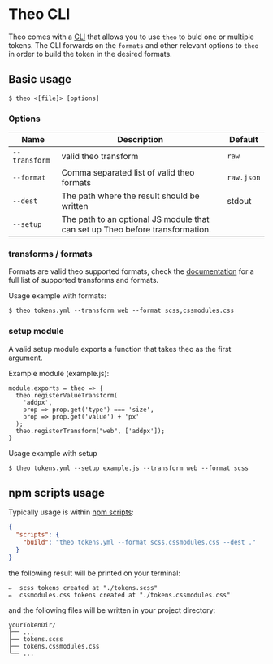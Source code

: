 # Theo CLI

Theo comes with a [CLI](https://en.wikipedia.org/wiki/Command-line_interface) that allows you to use
`theo` to buld one or multiple tokens. The CLI forwards on the `formats`
and other relevant options to `theo` in order to build the token in the desired formats.

## Basic usage

```
$ theo <[file]> [options]
```

### Options

|Name|Description|Default|
|----|-----------|-------|
|`--transform`|valid theo transform|`raw`|
|`--format`|Comma separated list of valid theo formats|`raw.json`|
|`--dest`|The path where the result should be written|stdout|
|`--setup`|The path to an optional JS module that can set up Theo before transformation.||

### transforms / formats

Formats are valid theo supported formats, check the [documentation](https://github.com/salesforce-ux/theo#available-formats) for a full list of supported transforms and formats.

Usage example with formats:
```
$ theo tokens.yml --transform web --format scss,cssmodules.css
```

### setup module

A valid setup module exports a function that takes theo as the first argument.

Example module (example.js):
```
module.exports = theo => {
  theo.registerValueTransform(
    'addpx', 
    prop => prop.get('type') === 'size', 
    prop => prop.get('value') + 'px'
  );
  theo.registerTransform("web", ['addpx']);
}
```

Usage example with setup
```
$ theo tokens.yml --setup example.js --transform web --format scss
```

## npm scripts usage

Typically usage is within [npm scripts](https://docs.npmjs.com/misc/scripts):

```json
{
  "scripts": {
    "build": "theo tokens.yml --format scss,cssmodules.css --dest ."
  }
}
```

the following result will be printed on your terminal:

```
✏️  scss tokens created at "./tokens.scss"
✏️  cssmodules.css tokens created at "./tokens.cssmodules.css"
```

and the following files will be written in your project directory:

```
yourTokenDir/
├── ...
├── tokens.scss
├── tokens.cssmodules.css
└── ...
```
